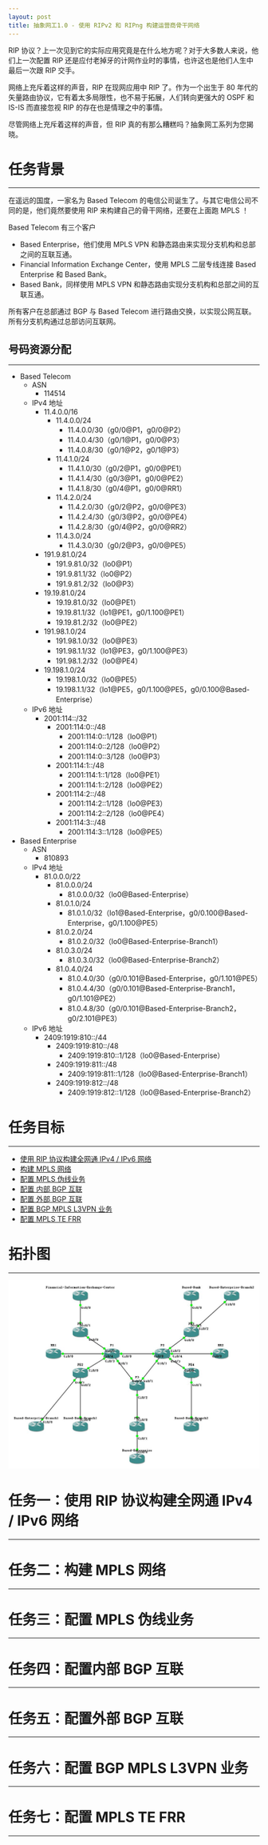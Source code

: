 ```yaml
---
layout: post
title: 抽象网工1.0 - 使用 RIPv2 和 RIPng 构建运营商骨干网络
---
```


RIP 协议？上一次见到它的实际应用究竟是在什么地方呢？对于大多数人来说，他们上一次配置 RIP 还是应付老掉牙的计网作业时的事情，也许这也是他们人生中最后一次跟 RIP 交手。

网络上充斥着这样的声音，RIP 在现网应用中 RIP 了。作为一个出生于 80 年代的矢量路由协议，它有着太多局限性，也不易于拓展，人们转向更强大的 OSPF 和 IS-IS 而直接忽视 RIP 的存在也是情理之中的事情。

尽管网络上充斥着这样的声音，但 RIP 真的有那么糟糕吗？抽象网工系列为您揭晓。

# 任务背景
---
在遥远的国度，一家名为 Based Telecom 的电信公司诞生了。与其它电信公司不同的是，他们竟然要使用 RIP 来构建自己的骨干网络，还要在上面跑 MPLS ！

Based Telecom 有三个客户
* Based Enterprise，他们使用 MPLS VPN 和静态路由来实现分支机构和总部之间的互联互通。
* Financial Information Exchange Center，使用 MPLS 二层专线连接 Based Enterprise 和 Based Bank。
* Based Bank，同样使用 MPLS VPN 和静态路由实现分支机构和总部之间的互联互通。

所有客户在总部通过 BGP 与 Based Telecom 进行路由交换，以实现公网互联。所有分支机构通过总部访问互联网。

## 号码资源分配
---
* Based Telecom
  * ASN
    * 114514
  * IPv4 地址
    * 11.4.0.0/16
      * 11.4.0.0/24
        * 11.4.0.0/30（g0/0@P1，g0/0@P2）
        * 11.4.0.4/30（g0/1@P1，g0/0@P3）
        * 11.4.0.8/30（g0/1@P2，g0/1@P3）
      * 11.4.1.0/24
        * 11.4.1.0/30（g0/2@P1，g0/0@PE1）
        * 11.4.1.4/30（g0/3@P1，g0/0@PE2）
        * 11.4.1.8/30（g0/4@P1，g0/0@RR1）
      * 11.4.2.0/24
        * 11.4.2.0/30（g0/2@P2，g0/0@PE3）
        * 11.4.2.4/30（g0/3@P2，g0/0@PE4）
        * 11.4.2.8/30（g0/4@P2，g0/0@RR2）
      * 11.4.3.0/24
        * 11.4.3.0/30（g0/2@P3，g0/0@PE5）
    * 191.9.81.0/24
      * 191.9.81.0/32（lo0@P1）
      * 191.9.81.1/32（lo0@P2）
      * 191.9.81.2/32（lo0@P3）
    * 19.19.81.0/24
      * 19.19.81.0/32（lo0@PE1）
      * 19.19.81.1/32（lo1@PE1，g0/1.100@PE1）
      * 19.19.81.2/32（lo0@PE2）
    * 191.98.1.0/24
      * 191.98.1.0/32（lo0@PE3）
      * 191.98.1.1/32（lo1@PE3，g0/1.100@PE3）
      * 191.98.1.2/32（lo0@PE4）
    * 19.198.1.0/24
      * 19.198.1.0/32（lo0@PE5）
      * 19.198.1.1/32（lo1@PE5，g0/1.100@PE5，g0/0.100@Based-Enterprise）
  * IPv6 地址
    * 2001:114::/32
      * 2001:114:0::/48
        * 2001:114:0::1/128（lo0@P1）
        * 2001:114:0::2/128（lo0@P2）
        * 2001:114:0::3/128（lo0@P3）
      * 2001:114:1::/48
        * 2001:114:1::1/128（lo0@PE1）
        * 2001:114:1::2/128（lo0@PE2）
      * 2001:114:2::/48
        * 2001:114:2::1/128（lo0@PE3）
        * 2001:114:2::2/128（lo0@PE4）
      * 2001:114:3::/48
        * 2001:114:3::1/128（lo0@PE5）
* Based Enterprise
  * ASN
    * 810893
  * IPv4 地址
    * 81.0.0.0/22
      * 81.0.0.0/24
        * 81.0.0.0/32（lo0@Based-Enterprise）
      * 81.0.1.0/24
        * 81.0.1.0/32（lo1@Based-Enterprise，g0/0.100@Based-Enterprise，g0/1.100@PE5）
      * 81.0.2.0/24
        * 81.0.2.0/32（lo0@Based-Enterprise-Branch1）
      * 81.0.3.0/24
        * 81.0.3.0/32（lo0@Based-Enterprise-Branch2）
      * 81.0.4.0/24
        * 81.0.4.0/30（g0/0.101@Based-Enterprise，g0/1.101@PE5）
        * 81.0.4.4/30（g0/0.101@Based-Enterprise-Branch1，g0/1.101@PE2）
        * 81.0.4.8/30（g0/0.101@Based-Enterprise-Branch2，g0/2.101@PE3）
  * IPv6 地址
    * 2409:1919:810::/44
      * 2409:1919:810::/48
        * 2409:1919:810::1/128（lo0@Based-Enterprise）
      * 2409:1919:811::/48
        * 2409:1919:811::1/128（lo0@Based-Enterprise-Branch1）
      * 2409:1919:812::/48
        * 2409:1919:812::1/128（lo0@Based-Enterprise-Branch2）

# 任务目标
---
* [使用 RIP 协议构建全网通 IPv4 / IPv6 网络](#任务一使用-rip-协议构建全网通-ipv4--ipv6-网络)
* [构建 MPLS 网络](#任务二构建-mpls-网络)
* [配置 MPLS 伪线业务](#任务三配置-mpls-伪线业务)
* [配置 内部 BGP 互联](#任务四配置内部-bgp-互联)
* [配置 外部 BGP 互联](#任务五配置外部-bgp-互联)
* [配置 BGP MPLS L3VPN 业务](#任务六配置-bgp-mpls-l3vpn-业务)
* [配置 MPLS TE FRR](#任务七配置-mpls-te-frr)

# 拓扑图
---
![Topo](/img/topo-based-network-1.0.jpeg.jpg)

# 任务一：使用 RIP 协议构建全网通 IPv4 / IPv6 网络
---

# 任务二：构建 MPLS 网络
---

# 任务三：配置 MPLS 伪线业务
---

# 任务四：配置内部 BGP 互联
---

# 任务五：配置外部 BGP 互联
---

# 任务六：配置 BGP MPLS L3VPN 业务
---

# 任务七：配置 MPLS TE FRR
---